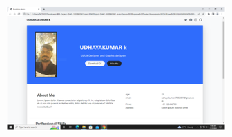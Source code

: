 ![](https://github.com/IBM-EPBL/IBM-Project-25441-1659963561/blob/main/Personal%20Expense%20Tracker/Assessments/M2%20Lead%20(UDHAYAKUMAR%20K)/Assignment%201/Output%20Screenshot/1.PNG)
